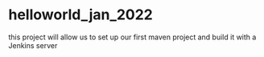 # helloworld_jan_2022
this project will allow us to set up our first maven project and build it with a Jenkins server
